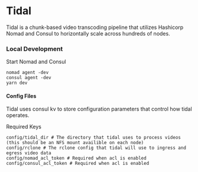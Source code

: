 # Tidal

Tidal is a chunk-based video transcoding pipeline that utilizes Hashicorp Nomad and Consul to horizontally scale across hundreds of nodes.

### Local Development

Start Nomad and Consul

```
nomad agent -dev
consul agent -dev
yarn dev
```

#### Config Files

Tidal uses consul kv to store configuration parameters that control how tidal operates.

Required Keys

```
config/tidal_dir # The directory that tidal uses to process videos (this should be an NFS mount availible on each node)
config/rclone # The rclone config that tidal will use to ingress and egress video data
config/nomad_acl_token # Required when acl is enabled
config/consul_acl_token # Required when acl is enabled
```
